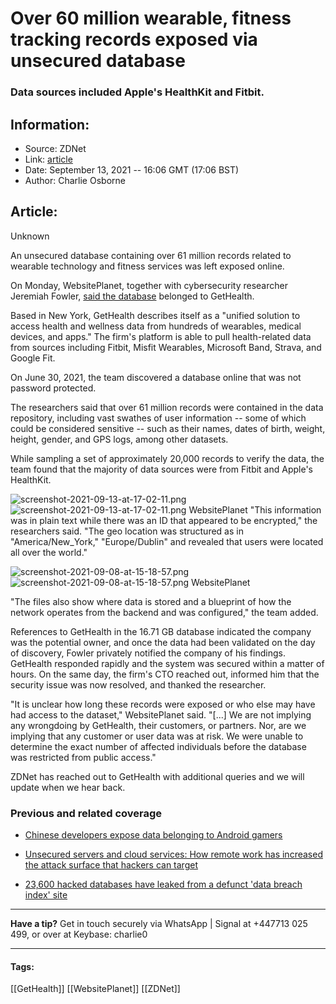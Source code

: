 # Over 60 million wearable, fitness tracking records exposed via unsecured database
### Data sources included Apple's HealthKit and Fitbit.

## Information:
+ Source: ZDNet
+ Link: [article](https://www.zdnet.com/article/over-60-million-records-exposed-in-wearable-fitness-tracking-data-breach-via-unsecured-database/)
+ Date: September 13, 2021 -- 16:06 GMT (17:06 BST)
+ Author: Charlie Osborne


## Article:
Unknown

An unsecured database containing over 61 million records related to wearable technology and fitness services was left exposed online. 


On Monday, WebsitePlanet, together with cybersecurity researcher Jeremiah Fowler, [said the database](https://www.websiteplanet.com/blog/gethealth-leak-report/) belonged to GetHealth.  

Based in New York, GetHealth describes itself as a "unified solution to access health and wellness data from hundreds of wearables, medical devices, and apps." The firm's platform is able to pull health-related data from sources including Fitbit, Misfit Wearables, Microsoft Band, Strava, and Google Fit.  

On June 30, 2021, the team discovered a database online that was not password protected.  

The researchers said that over 61 million records were contained in the data repository, including vast swathes of user information -- some of which could be considered sensitive -- such as their names, dates of birth, weight, height, gender, and GPS logs, among other datasets.  

While sampling a set of approximately 20,000 records to verify the data, the team found that the majority of data sources were from Fitbit and Apple's HealthKit. 

![screenshot-2021-09-13-at-17-02-11.png]()![screenshot-2021-09-13-at-17-02-11.png](https://www.zdnet.com/a/hub/i/r/2021/09/13/2502605f-f01a-4c0b-aefc-e59b585bea7b/resize/1200xauto/e9b3d01cacdbd1ca27db6019f23b1709/screenshot-2021-09-13-at-17-02-11.png)
 WebsitePlanet
 "This information was in plain text while there was an ID that appeared to be encrypted," the researchers said. "The geo location was structured as in "America/New\_York," "Europe/Dublin" and revealed that users were located all over the world." 

![screenshot-2021-09-08-at-15-18-57.png]()![screenshot-2021-09-08-at-15-18-57.png](https://www.zdnet.com/a/hub/i/r/2021/09/08/eaa5f48a-cf2f-4982-b1ec-7b5133fe0423/resize/1200xauto/f42d13862bff6bd4aa0685db2644a739/screenshot-2021-09-08-at-15-18-57.png)
 WebsitePlanet
 




"The files also show where data is stored and a blueprint of how the network operates from the backend and was configured," the team added. 

References to GetHealth in the 16.71 GB database indicated the company was the potential owner, and once the data had been validated on the day of discovery, Fowler privately notified the company of his findings. GetHealth responded rapidly and the system was secured within a matter of hours. On the same day, the firm's CTO reached out, informed him that the security issue was now resolved, and thanked the researcher.  

"It is unclear how long these records were exposed or who else may have had access to the dataset," WebsitePlanet said. "[...] We are not implying any wrongdoing by GetHealth, their customers, or partners. Nor, are we implying that any customer or user data was at risk. We were unable to determine the exact number of affected individuals before the database was restricted from public access." 

ZDNet has reached out to GetHealth with additional queries and we will update when we hear back. 


###  Previous and related coverage

* [Chinese developers expose data belonging to Android gamers](https://www.zdnet.com/article/chinese-developers-expose-data-belonging-to-android-gamers/)  

* [Unsecured servers and cloud services: How remote work has increased the attack surface that hackers can target](https://www.zdnet.com/article/unsecured-servers-and-cloud-services-how-remote-work-has-increased-the-attack-surface-that-hackers-can-target/)  

* [23,600 hacked databases have leaked from a defunct 'data breach index' site](https://www.zdnet.com/article/23600-hacked-databases-have-leaked-from-a-defunct-data-breach-index-site/)  




---

**Have a tip?** Get in touch securely via WhatsApp | Signal at +447713 025 499, or over at Keybase: charlie0 



---





#### Tags:
[[GetHealth]] [[WebsitePlanet]] [[ZDNet]]
